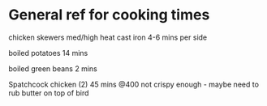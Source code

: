 # General ref for cooking times

chicken skewers
med/high heat cast iron
4-6 mins per side

boiled potatoes
14 mins

boiled green beans
2 mins

Spatchcock chicken (2)
45 mins @400 not crispy enough - maybe need to rub butter on top of bird
